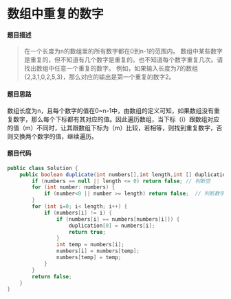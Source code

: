 # 数组中重复的数字

#### **题目描述**

> 在一个长度为n的数组里的所有数字都在0到n-1的范围内。 数组中某些数字是重复的，但不知道有几个数字是重复的。也不知道每个数字重复几次。请找出数组中任意一个重复的数字。 例如，如果输入长度为7的数组{2,3,1,0,2,5,3}，那么对应的输出是第一个重复的数字2。

#### **题目思路**

数组长度为n，且每个数字的值在0~n-1中，由数组的定义可知，如果数组没有重复数字，那么每个下标都有其对应的值。因此遍历数组，当下标（i）跟数组对应的值（m）不同时，让其跟数组下标为（m）比较，若相等，则找到重复数字，否则交换两个数字的值，继续遍历。



#### 题目代码

```java
public class Solution {
    public boolean duplicate(int numbers[],int length,int [] duplication) {
        if (numbers == null || length <= 0) return false; // 判断空
        for (int number: numbers) {
            if (number<0 || number >= length) return false;  // 判断数字范围
        }
        for (int i=0; i< length; i++) {
            if (numbers[i] != i) {
                if (numbers[i] == numbers[numbers[i]]) {
                    duplication[0] = numbers[i];
                    return true;
                }
                int temp = numbers[i];
                numbers[i] = numbers[temp];
                numbers[temp] = temp;
            }
        }
        return false;
    }
}
```

